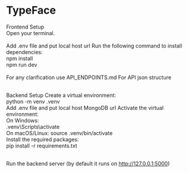 # TypeFace

Frontend Setup <br>
Open your terminal. <br><br>
Add .env file and put local host url
Run the following command to install dependencies:<br>
npm install<br>
npm run dev <br><br>
For any clarification use API_ENDPOINTS.md For API json structure<br><br>



Backend Setup
Create a virtual environment: <br>
python -m venv .venv <br>
Add .env file and put local host MongoDB url
Activate the virtual environment:<br>
 On Windows:<br>
.venv\Scripts\activate<br>
 On macOS/Linux:
source .venv/bin/activate<br>
Install the required packages:<br>
pip install -r requirements.txt<br><br>

Run the backend server (by default it runs on http://127.0.0.1:5000)
